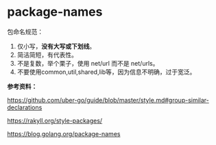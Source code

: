 # package-names

包命名规范：

1. 仅小写，**没有大写或下划线**。
2. 简洁简短，有代表性。
3. 不是复数，举个栗子，使用 net/url 而不是 net/urls。
4. 不要使用common,util,shared,lib等，因为信息不明确，过于宽泛。

**参考资料：**

https://github.com/uber-go/guide/blob/master/style.md#group-similar-declarations

https://rakyll.org/style-packages/

https://blog.golang.org/package-names


